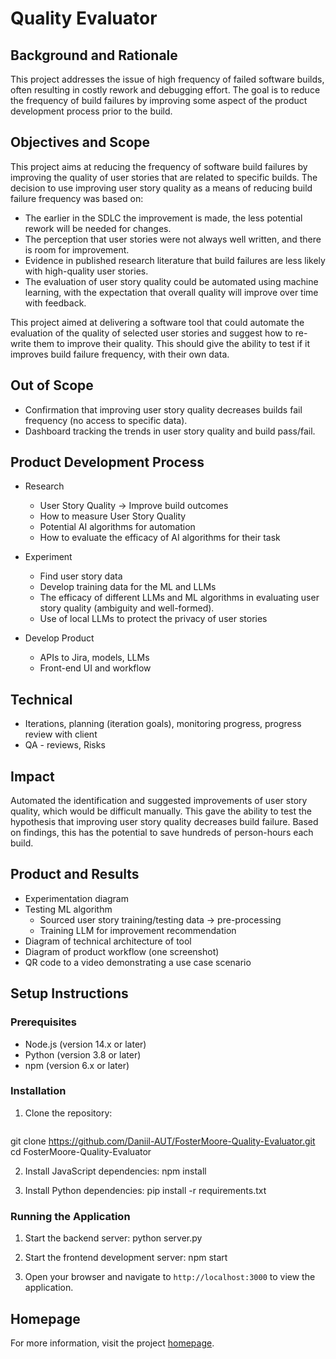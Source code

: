 # Quality Evaluator

## Background and Rationale
This project addresses the issue of high frequency of failed software builds, often resulting in costly rework and debugging effort. The goal is to reduce the frequency of build failures by improving some aspect of the product development process prior to the build.

## Objectives and Scope
This project aims at reducing the frequency of software build failures by improving the quality of user stories that are related to specific builds. The decision to use improving user story quality as a means of reducing build failure frequency was based on:
- The earlier in the SDLC the improvement is made, the less potential rework will be needed for changes.
- The perception that user stories were not always well written, and there is room for improvement.
- Evidence in published research literature that build failures are less likely with high-quality user stories.
- The evaluation of user story quality could be automated using machine learning, with the expectation that overall quality will improve over time with feedback.

This project aimed at delivering a software tool that could automate the evaluation of the quality of selected user stories and suggest how to re-write them to improve their quality. This should give the ability to test if it improves build failure frequency, with their own data.

## Out of Scope
- Confirmation that improving user story quality decreases builds fail frequency (no access to specific data).
- Dashboard tracking the trends in user story quality and build pass/fail.

## Product Development Process
- Research
  - User Story Quality -> Improve build outcomes
  - How to measure User Story Quality
  - Potential AI algorithms for automation
  - How to evaluate the efficacy of AI algorithms for their task

- Experiment
  - Find user story data
  - Develop training data for the ML and LLMs
  - The efficacy of different LLMs and ML algorithms in evaluating user story quality (ambiguity and well-formed).
  - Use of local LLMs to protect the privacy of user stories

- Develop Product
  - APIs to Jira, models, LLMs
  - Front-end UI and workflow

## Technical
- Iterations, planning (iteration goals), monitoring progress, progress review with client
- QA - reviews, Risks

## Impact
Automated the identification and suggested improvements of user story quality, which would be difficult manually. This gave the ability to test the hypothesis that improving user story quality decreases build failure. Based on findings, this has the potential to save hundreds of person-hours each build.

## Product and Results
- Experimentation diagram
- Testing ML algorithm
  - Sourced user story training/testing data -> pre-processing
  - Training LLM for improvement recommendation
- Diagram of technical architecture of tool
- Diagram of product workflow (one screenshot)
- QR code to a video demonstrating a use case scenario

## Setup Instructions

### Prerequisites
- Node.js (version 14.x or later)
- Python (version 3.8 or later)
- npm (version 6.x or later)

### Installation

1. Clone the repository:
   ```
git clone https://github.com/Daniil-AUT/FosterMoore-Quality-Evaluator.git
cd FosterMoore-Quality-Evaluator


2. Install JavaScript dependencies:
npm install


3. Install Python dependencies:
pip install -r requirements.txt


### Running the Application

1. Start the backend server:
python server.py


2. Start the frontend development server:
npm start


3. Open your browser and navigate to `http://localhost:3000` to view the application.

## Homepage
For more information, visit the project [homepage](https://foster-moore-quality-evaluator.vercel.app).
